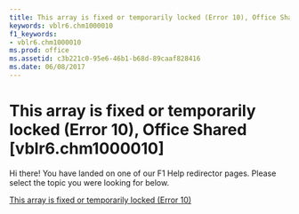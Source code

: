 ```yaml
---
title: This array is fixed or temporarily locked (Error 10), Office Shared [vblr6.chm1000010]
keywords: vblr6.chm1000010
f1_keywords:
- vblr6.chm1000010
ms.prod: office
ms.assetid: c3b221c0-95e6-46b1-b68d-89caaf828416
ms.date: 06/08/2017
---
```



# This array is fixed or temporarily locked (Error 10), Office Shared [vblr6.chm1000010]

Hi there! You have landed on one of our F1 Help redirector pages. Please select the topic you were looking for below.

[This array is fixed or temporarily locked (Error 10)](http://msdn.microsoft.com/library/075c8897-c6e6-839f-a372-1e2249fc99e8%28Office.15%29.aspx)

